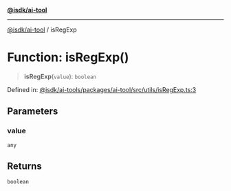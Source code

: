 [**@isdk/ai-tool**](../README.md)

***

[@isdk/ai-tool](../globals.md) / isRegExp

# Function: isRegExp()

> **isRegExp**(`value`): `boolean`

Defined in: [@isdk/ai-tools/packages/ai-tool/src/utils/isRegExp.ts:3](https://github.com/isdk/ai-tool.js/blob/209a87173b5eabb2f81db6ea9a6784f34c24e271/src/utils/isRegExp.ts#L3)

## Parameters

### value

`any`

## Returns

`boolean`
